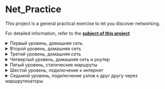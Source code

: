 # Net_Practice
This project is a general practical exercise to let you discover networking.

For detailed information, refer to the **[subject of this project](https://github.com/ilnrzakirov/Net_Practice/blob/main/en.subject.pdf)**

<details>
<summary>Первый уровень, домашняя сеть</summary>
  <p><img src="https://github.com/ilnrzakirov/Net_Practice/blob/main/img/lvl1.png"></p>
  
  ### В изображении выше мы видим маску сети 255.255.255.0, что означает, адресс сети, в случаи A  и B =  104.95.23.0. Маска подссети подразумевает диапозон адресов  от 0 - 255 (2 зарезервированы), что ровняется 24 битам. 104.95.23.0/24. Что бы все заработала, надо адрес подсети сделать идентичным а имя хоста, последние 8 бит уникальными.
  
  <p><img src="https://github.com/ilnrzakirov/Net_Practice/blob/main/img/lvl1.11.png"></p>
  
 </details>
 
 <details>
<summary>Второй уровень, домашняя сеть</summary>
    <p><img src="https://github.com/ilnrzakirov/Net_Practice/blob/main/img/lvl2.png"></p>
  ### Все, как в предыдущем уровне. Адреса 127.0.0.0 - 127.255.255.255 нельзя использовать в локальных сетях (подробнее по ссылке https://ru.wikipedia.org/wiki/Localhost)
  
  <p><img src="https://github.com/ilnrzakirov/Net_Practice/blob/main/img/lvl2.1.png"></p>
 </details>

<details>
  <summary>Третий уровень, домашняя сеть</summary>
  
   <p><img src="https://github.com/ilnrzakirov/Net_Practice/blob/main/img/lvl3.png"></p>
  
  ### Подробнее о Switch можно прочитать [здесь](https://ru.wikipedia.org/wiki/%D0%A1%D0%B5%D1%82%D0%B5%D0%B2%D0%BE%D0%B9_%D0%BA%D0%BE%D0%BC%D0%BC%D1%83%D1%82%D0%B0%D1%82%D0%BE%D1%80)
  
  ### Важно что бы коммутатор работал в одной сети. Подбираем адреса с диапозона одной сети.
  
  <p><img src="https://github.com/ilnrzakirov/Net_Practice/blob/main/img/lvl3.1.png"></p>
  
</details>
      
<details>
<summary>Четвертый уровень, домашняя сеть и роутер</summary>
  
 <p><img src="https://github.com/ilnrzakirov/Net_Practice/blob/main/img/lvl4.png"></p>
 
  ### Подробнее о маршрутизаторе или роутер [здесь](https://ru.wikipedia.org/wiki/%D0%9C%D0%B0%D1%80%D1%88%D1%80%D1%83%D1%82%D0%B8%D0%B7%D0%B0%D1%82%D0%BE%D1%80)
  
  ### В этой задаче нам нужно подключить к сети роутер. Важно что бы интерфейс роутера и узлы находились в одной сети
  
 <p><img src="https://github.com/ilnrzakirov/Net_Practice/blob/main/img/lvl4.1.png"></p>
  
</details>

<details>
<summary>Пятый уровень, статические маршруты</summary>
 
 <p><img src="https://github.com/ilnrzakirov/Net_Practice/blob/main/img/lvl5.png"></p>
  
### Подробнее о статических маршрутах [здесь](https://ru.wikipedia.org/wiki/%D0%A1%D1%82%D0%B0%D1%82%D0%B8%D1%87%D0%B5%D1%81%D0%BA%D0%B0%D1%8F_%D0%BC%D0%B0%D1%80%D1%88%D1%80%D1%83%D1%82%D0%B8%D0%B7%D0%B0%D1%86%D0%B8%D1%8F)
### Подробнее о сетевых шлюзах [здесь](https://ru.wikipedia.org/wiki/%D0%A1%D0%B5%D1%82%D0%B5%D0%B2%D0%BE%D0%B9_%D1%88%D0%BB%D1%8E%D0%B7)
  
### В данной задаче необходимо правильно прописать маршруты. Для узла А адрес интерфейса маршрутизатора узла Б и наоборот для узла Б. Остльаные изменение по предыдущим уровням.
  
 <p><img src="https://github.com/ilnrzakirov/Net_Practice/blob/main/img/lvl5.1.png"></p>
 </details>
 
 <details>
<summary>Шестой уровень, подключение к интернет</summary>

 <p><img src="https://github.com/ilnrzakirov/Net_Practice/blob/main/img/lvl6.png"></p>
  
 ### Для успешного подключения в адрес шлюза указываем адрес интерфейса маршрутизатора. А в маршрут интернета указываем адрес сети узла
  
 <p><img src="https://github.com/ilnrzakirov/Net_Practice/blob/main/img/lvl6.1.png"></p>
  
 </details>
<details>
<summary>Седьмой уровень, подключение узлов к друг другу через маршрутизаторы</summary>
  
 <p><img src="https://github.com/ilnrzakirov/Net_Practice/blob/main/img/lvl7.png"></p>
  
### Для успешного соединения узлов необходимо в шлюзе клиента с указать адрес интерфейса маршрутизатора R22. Аналогично для клиента А. Далее настроить маршруты между роутерами так что бы они перенаправляли к друг другу.
  
<p><img src="https://github.com/ilnrzakirov/Net_Practice/blob/main/img/lvl7.1.png"></p>
   </details>
 
  
